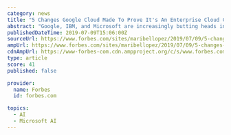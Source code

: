 ```yaml
---
category: news
title: "5 Changes Google Cloud Made To Prove It's An Enterprise Cloud Computing Contender"
abstract: "Google, IBM, and Microsoft are increasingly butting heads in the areas of innovation with AI and cognitive services. In a recent Lopez Research survey, enterprise IT leaders ranked Google Cloud as number one in the areas of AI and innovation. Google Cloud ..."
publishedDateTime: 2019-07-09T15:06:00Z
sourceUrl: https://www.forbes.com/sites/maribellopez/2019/07/09/5-changes-google-cloud-made-to-prove-its-an-enterprise-cloud-computing-company/
ampUrl: https://www.forbes.com/sites/maribellopez/2019/07/09/5-changes-google-cloud-made-to-prove-its-an-enterprise-cloud-computing-company/amp/
cdnAmpUrl: https://www-forbes-com.cdn.ampproject.org/c/s/www.forbes.com/sites/maribellopez/2019/07/09/5-changes-google-cloud-made-to-prove-its-an-enterprise-cloud-computing-company/amp/
type: article
score: 41
published: false

provider:
  name: Forbes
  id: forbes.com

topics:
  - AI
  - Microsoft AI
---
```

